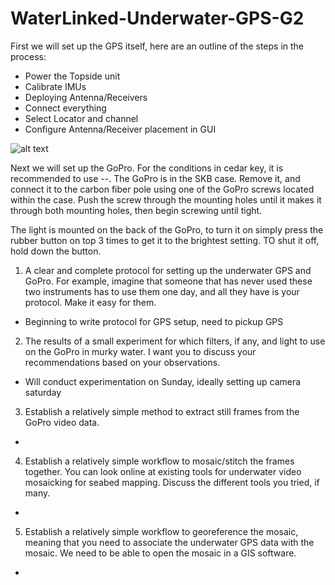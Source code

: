 # WaterLinked-Underwater-GPS-G2

First we will set up the GPS itself, here are an outline of the steps in the process:
* Power the Topside unit
* Calibrate IMUs
* Deploying Antenna/Receivers
* Connect everything
* Select Locator and channel
* Configure Antenna/Receiver placement in GUI

![alt text](https://i.pinimg.com/originals/0f/0e/53/0f0e53ef636672fb1becaf50d219b4f2.png)

Next we will set up the GoPro. For the conditions in cedar key, it is recommended to use --.
The GoPro is in the SKB case. Remove it, and connect it to the carbon fiber pole using one of the GoPro screws located within the case. Push the screw through the 
mounting holes until it makes it through both mounting holes, then begin screwing until tight.

The light is mounted on the back of the GoPro, to turn it on simply press the rubber button on top 3 times to get it to the brightest setting. TO shut it off, hold down the button.

1. A clear and complete protocol for setting up the underwater GPS and GoPro. For example, imagine that someone that has never used these two instruments has to use them one day, and all they have is your protocol. Make it easy for them.

* Beginning to write protocol for GPS setup, need to pickup GPS

2. The results of a small experiment for which filters, if any, and light to use on the GoPro in murky water. I want you to discuss your recommendations based on your observations.

* Will conduct experimentation on Sunday, ideally setting up camera saturday

3. Establish a relatively simple method to extract still frames from the GoPro video data.

* 

4. Establish a relatively simple workflow to mosaic/stitch the frames together. You can look online at existing tools for underwater video mosaicking for seabed mapping. Discuss the different tools you tried, if many.

*

5. Establish a relatively simple workflow to georeference the mosaic, meaning that you need to associate the underwater GPS data with the mosaic. We need to be able to open the mosaic in a GIS software.

* 

